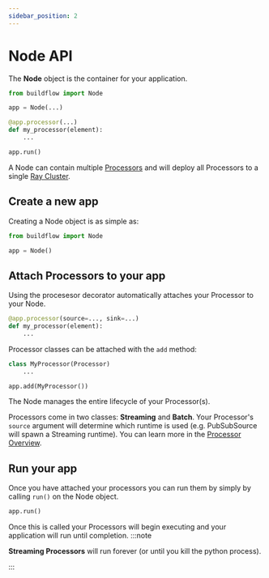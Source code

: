 ```yaml
---
sidebar_position: 2
---
```


# Node API

The **Node** object is the container for your application.

```python
from buildflow import Node

app = Node(...)

@app.processor(...)
def my_processor(element):
    ...

app.run()
```

A Node can contain multiple [Processors](./processor) and will deploy all Processors to a single [Ray Cluster](https://docs.ray.io/en/latest/cluster/).
## Create a new app

Creating a Node object is as simple as:

```python
from buildflow import Node

app = Node()
```

## Attach Processors to your app

Using the procesesor decorator automatically attaches your Processor to your Node.

```python
@app.processor(source=..., sink=...)
def my_processor(element):
    ...
```

Processor classes can be attached with the `add` method:

```python
class MyProcessor(Processor)
    ...

app.add(MyProcessor())
```

The Node manages the entire lifecycle of your Processor(s).

Processors come in two classes: **Streaming** and **Batch**. Your Processor's `source` argument will determine which runtime is used (e.g. PubSubSource will spawn a Streaming runtime). You can learn more in the [Processor Overview](./processor).

## Run your app

Once you have attached your processors you can run them by simply by calling `run()` on the Node object.

```python
app.run()
```

Once this is called your Processors will begin executing and your application will run until completion.
:::note

**Streaming Processors** will run forever (or until you kill the python process).

:::
